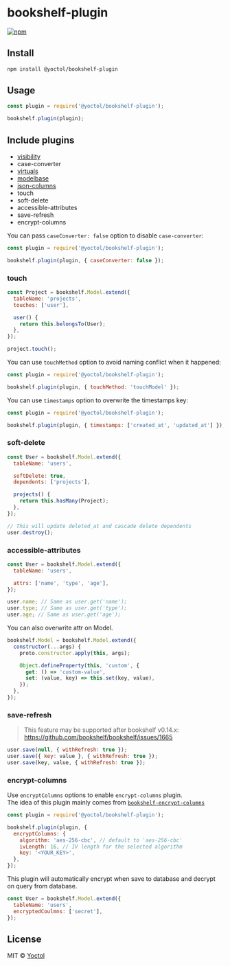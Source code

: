 # bookshelf-plugin

[![npm](https://img.shields.io/npm/v/@yoctol/bookshelf-plugin.svg)](https://www.npmjs.com/package/@yoctol/bookshelf-plugin)

## Install

```sh
npm install @yoctol/bookshelf-plugin
```

## Usage

```js
const plugin = require('@yoctol/bookshelf-plugin');

bookshelf.plugin(plugin);
```

## Include plugins

- [visibility](https://github.com/bookshelf/bookshelf/wiki/Plugin:-Visibility)
- case-converter
- [virtuals](https://github.com/bookshelf/bookshelf/wiki/Plugin:-Virtuals)
- [modelbase](https://github.com/bsiddiqui/bookshelf-modelbase)
- [json-columns](https://github.com/seegno/bookshelf-json-columns)
- touch
- soft-delete
- accessible-attributes
- save-refresh
- encrypt-columns

You can pass `caseConverter: false` option to disable `case-converter`:

```js
const plugin = require('@yoctol/bookshelf-plugin');

bookshelf.plugin(plugin, { caseConverter: false });
```

### touch

```js
const Project = bookshelf.Model.extend({
  tableName: 'projects',
  touches: ['user'],

  user() {
    return this.belongsTo(User);
  },
});
```

```js
project.touch();
```

You can use `touchMethod` option to avoid naming conflict when it happened:

```js
const plugin = require('@yoctol/bookshelf-plugin');

bookshelf.plugin(plugin, { touchMethod: 'touchModel' });
```

You can use `timestamps` option to overwrite the timestamps key:

```js
const plugin = require('@yoctol/bookshelf-plugin');

bookshelf.plugin(plugin, { timestamps: ['created_at', 'updated_at'] });
```

### soft-delete

```js
const User = bookshelf.Model.extend({
  tableName: 'users',

  softDelete: true,
  dependents: ['projects'],

  projects() {
    return this.hasMany(Project);
  },
});
```

```js
// This will update deleted_at and cascade delete dependents
user.destroy();
```

### accessible-attributes

```js
const User = bookshelf.Model.extend({
  tableName: 'users',

  attrs: ['name', 'type', 'age'],
});
```

```js
user.name; // Same as user.get('name');
user.type; // Same as user.get('type');
user.age; // Same as user.get('age');
```

You can also overwrite attr on Model.

```js
bookshelf.Model = bookshelf.Model.extend({
  constructor(...args) {
    proto.constructor.apply(this, args);

    Object.defineProperty(this, 'custom', {
      get: () => 'custom-value',
      set: (value, key) => this.set(key, value),
    });
  },
});
```

### save-refresh

> This feature may be supported after bookshelf v0.14.x: https://github.com/bookshelf/bookshelf/issues/1665

```js
user.save(null, { withRefresh: true });
user.save({ key: value }, { withRefresh: true });
user.save(key, value, { withRefresh: true });
```

### encrypt-columns

Use `encryptColumns` options to enable `encrypt-columns` plugin.  
The idea of this plugin mainly comes from [`bookshelf-encrypt-columns`](https://github.com/scoutforpets/bookshelf-encrypt-columns/)

```js
const plugin = require('@yoctol/bookshelf-plugin');

bookshelf.plugin(plugin, {
  encryptColumns: {
    algorithm: 'aes-256-cbc', // default to 'aes-256-cbc'
    ivLength: 16, // IV length for the selected algorithm
    key: '<YOUR_KEY>',
  },
});
```

This plugin will automatically encrypt when save to database and decrypt on query from database.

```js
const User = bookshelf.Model.extend({
  tableName: 'users',
  encryptedCoulmns: ['secret'],
});
```

## License

MIT © [Yoctol](https://github.com/Yoctol/bookshelf-plugin)
